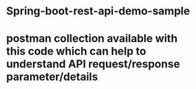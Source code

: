 # Spring-boot-rest-api-demo-sample

# postman collection available with this code which can help to understand API request/response parameter/details
